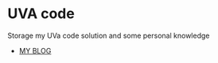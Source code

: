 # UVA code

Storage my UVa code solution and some personal knowledge

* [MY BLOG](https://aurora314156.github.io/ "Title")


